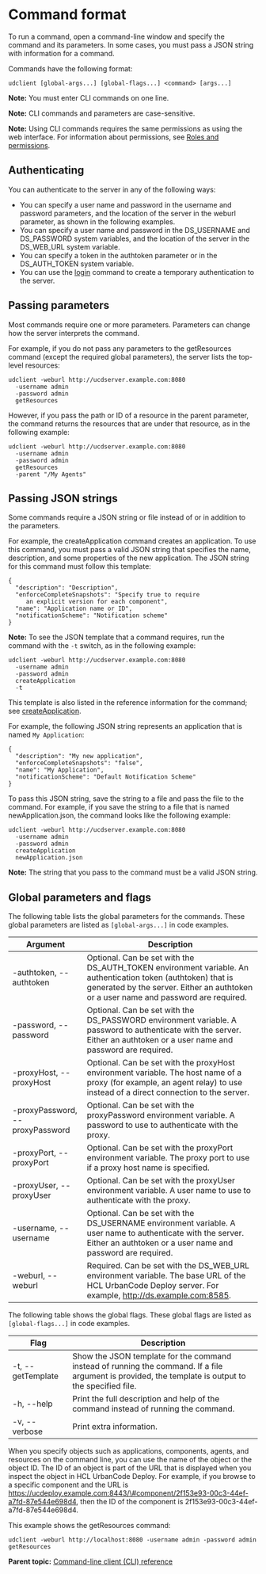 # Command format

To run a command, open a command-line window and specify the command and its parameters. In some cases, you must pass a JSON string with information for a command.

Commands have the following format:

```
udclient [global-args...] [global-flags...] <command> [args...]
```

**Note:** You must enter CLI commands on one line.

**Note:** CLI commands and parameters are case-sensitive.

**Note:** Using CLI commands requires the same permissions as using the web interface. For information about permissions, see [Roles and permissions](../../com.udeploy.admin.doc/topics/security_roles.md).

## Authenticating

You can authenticate to the server in any of the following ways:

-   You can specify a user name and password in the username and password parameters, and the location of the server in the weburl parameter, as shown in the following examples.
-   You can specify a user name and password in the DS\_USERNAME and DS\_PASSWORD system variables, and the location of the server in the DS\_WEB\_URL system variable.
-   You can specify a token in the authtoken parameter or in the DS\_AUTH\_TOKEN system variable.
-   You can use the [login](../../com.udeploy.api.doc/topics/udclient_login.md) command to create a temporary authentication to the server.

## Passing parameters

Most commands require one or more parameters. Parameters can change how the server interprets the command.

For example, if you do not pass any parameters to the getResources command \(except the required global parameters\), the server lists the top-level resources:

```
udclient -weburl http://ucdserver.example.com:8080 
  -username admin 
  -password admin 
  getResources
```

However, if you pass the path or ID of a resource in the parent parameter, the command returns the resources that are under that resource, as in the following example:

```
udclient -weburl http://ucdserver.example.com:8080 
  -username admin 
  -password admin 
  getResources
  -parent "/My Agents"
```

## Passing JSON strings

Some commands require a JSON string or file instead of or in addition to the parameters.

For example, the createApplication command creates an application. To use this command, you must pass a valid JSON string that specifies the name, description, and some properties of the new application. The JSON string for this command must follow this template:

```
{
  "description": "Description",
  "enforceCompleteSnapshots": "Specify true to require 
     an explicit version for each component",
  "name": "Application name or ID",
  "notificationScheme": "Notification scheme"
}
```

**Note:** To see the JSON template that a command requires, run the command with the `-t` switch, as in the following example:

```
udclient -weburl http://ucdserver.example.com:8080 
  -username admin 
  -password admin 
  createApplication
  -t
```

This template is also listed in the reference information for the command; see [createApplication](../../com.udeploy.api.doc/topics/udclient_createapplication.md).

For example, the following JSON string represents an application that is named `My Application`:

```
{
  "description": "My new application",
  "enforceCompleteSnapshots": "false",
  "name": "My Application",
  "notificationScheme": "Default Notification Scheme"
}
```

To pass this JSON string, save the string to a file and pass the file to the command. For example, if you save the string to a file that is named newApplication.json, the command looks like the following example:

```
udclient -weburl http://ucdserver.example.com:8080 
  -username admin 
  -password admin 
  createApplication
  newApplication.json
```

**Note:** The string that you pass to the command must be a valid JSON string.

## Global parameters and flags

The following table lists the global parameters for the commands. These global parameters are listed as `[global-args...]` in code examples.

|Argument|Description|
|--------|-----------|
|-authtoken, --authtoken|Optional. Can be set with the DS\_AUTH\_TOKEN environment variable. An authentication token \(authtoken\) that is generated by the server. Either an authtoken or a user name and password are required.|
|-password, --password|Optional. Can be set with the DS\_PASSWORD environment variable. A password to authenticate with the server. Either an authtoken or a user name and password are required.|
|-proxyHost, --proxyHost|Optional. Can be set with the proxyHost environment variable. The host name of a proxy \(for example, an agent relay\) to use instead of a direct connection to the server.|
|-proxyPassword, --proxyPassword|Optional. Can be set with the proxyPassword environment variable. A password to use to authenticate with the proxy.|
|-proxyPort, --proxyPort|Optional. Can be set with the proxyPort environment variable. The proxy port to use if a proxy host name is specified.|
|-proxyUser, --proxyUser|Optional. Can be set with the proxyUser environment variable. A user name to use to authenticate with the proxy.|
|-username, --username|Optional. Can be set with the DS\_USERNAME environment variable. A user name to authenticate with the server. Either an authtoken or a user name and password are required.|
|-weburl, --weburl|Required. Can be set with the DS\_WEB\_URL environment variable. The base URL of the HCL UrbanCode Deploy server. For example, http://ds.example.com:8585.|

The following table shows the global flags. These global flags are listed as `[global-flags...]` in code examples.

|Flag|Description|
|----|-----------|
|-t, --getTemplate|Show the JSON template for the command instead of running the command. If a file argument is provided, the template is output to the specified file.|
|-h, --help|Print the full description and help of the command instead of running the command.|
|-v, --verbose|Print extra information.|

When you specify objects such as applications, components, agents, and resources on the command line, you can use the name of the object or the object ID. The ID of an object is part of the URL that is displayed when you inspect the object in HCL UrbanCode Deploy. For example, if you browse to a specific component and the URL is https://ucdeploy.example.com:8443/\#component/2f153e93-00c3-44ef-a7fd-87e544e698d4, then the ID of the component is 2f153e93-00c3-44ef-a7fd-87e544e698d4.

This example shows the getResources command:

```
udclient -weburl http://localhost:8080 -username admin -password admin getResources
```

**Parent topic:** [Command-line client \(CLI\) reference](../../com.udeploy.reference.doc/topics/cli_ch.md)


